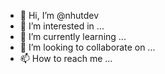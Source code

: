 - 👋 Hi, I’m @nhutdev
- 👀 I’m interested in ...
- 🌱 I’m currently learning ...
- 💞️ I’m looking to collaborate on ...
- 📫 How to reach me ...

<!---
nhutdev/nhutdev is a ✨ special ✨ repository because its `README.md` (this file) appears on your GitHub profile.
You can click the Preview link to take a look at your changes.
--->
